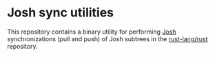 # Josh sync utilities
This repository contains a binary utility for performing [Josh](https://github.com/josh-project/josh)
synchronizations (pull and push) of Josh subtrees in the [rust-lang/rust](https://github.com/rust-lang/rust) repository.
